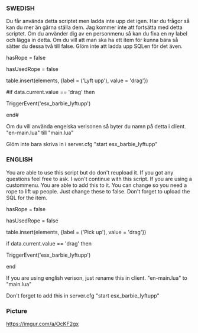 ### SWEDISH ###

Du får använda detta scriptet men ladda inte upp det igen. Har du frågor så kan du mer än gärna ställa dem.
Jag kommer inte att fortsätta med detta scriptet.
Om du använder dig av en personmenu så kan du fixa en ny label och lägga in detta. Om du vill att man ska ha ett item för kunna bära så sätter du dessa två till false. Glöm inte att ladda upp SQLen för det även.

hasRope = false

hasUsedRope = false

table.insert(elements, {label = ('Lyft upp'), value = 'drag'})

#if data.current.value == 'drag' then

  TriggerEvent('esx_barbie_lyftupp')

end#

Om du vill använda engelska verisonen så byter du namn på detta i client.
"en-main.lua" till "main.lua"

Glöm inte bara skriva in i server.cfg "start esx_barbie_lyftupp"




### ENGLISH ###

You are able to use this script but do don't reupload it.
If you got any questions feel free to ask.
I won't continue with this script. If you are using a custommenu. You are able to add this to it. You can change so you need a rope to lift up people. Just change these to false. Don't forget to upload the SQL for the item.

hasRope = false

hasUsedRope = false

table.insert(elements, {label = ('Pick up'), value = 'drag'})

if data.current.value == 'drag' then

  TriggerEvent('esx_barbie_lyftupp')

end


If you are using english verison, just rename this in client.
"en-main.lua" to "main.lua"

Don't forget to add this in server.cfg "start esx_barbie_lyftupp"

### Picture ###
https://imgur.com/a/OcKF2gx


